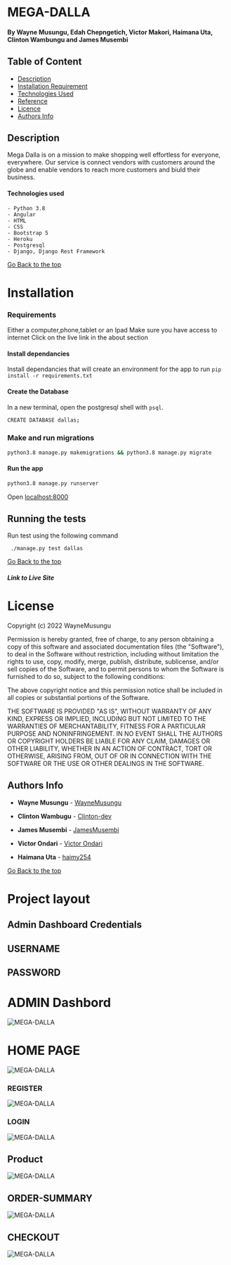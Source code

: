 # MEGA-DALLA

#### By Wayne Musungu, Edah Chepngetich, Victor Makori, Haimana Uta, Clinton Wambungu and James Musembi 

## Table of Content

- [Description](#Description)
- [Installation Requirement](#Installation)
- [Technologies Used](#Technologies-Used)
- [Reference](#Reference)
- [Licence](#LICENSE)
- [Authors Info](#Author-Info)

## Description 

Mega Dalla is on a mission to make shopping well effortless for everyone, everywhere. Our service is connect vendors with customers around the globe and enable vendors to reach more customers and biuld their business.

#### Technologies used
    - Python 3.8
    - Angular
    - HTML
    - CSS
    - Bootstrap 5
    - Heroku
    - Postgresql
    - Django, Django Rest Framework

[Go Back to the top](#MEGA-DALLA)

# Installation

### Requirements

Either a computer,phone,tablet or an Ipad
Make sure you have access to internet
Click on the live link in the about section 

#### Install dependancies
Install dependancies that will create an environment for the app to run
`pip install -r requirements.txt`

#### Create the Database
In a new terminal, open the postgresql shell with `psql`.
```bash
CREATE DATABASE dallas; 
```

###  Make and run migrations
```bash
python3.8 manage.py makemigrations && python3.8 manage.py migrate
```

#### Run the app
```bash
python3.8 manage.py runserver
```

Open [localhost:8000](http://127.0.0.1:8000/)

## Running the tests

Run test using the following command

```
 ./manage.py test dallas
```

[Go Back to the top](#MEGA-DALLA)

##### Link to Live Site

# License

Copyright (c) 2022 WayneMusungu

Permission is hereby granted, free of charge, to any person obtaining a copy
of this software and associated documentation files (the "Software"), to deal
in the Software without restriction, including without limitation the rights
to use, copy, modify, merge, publish, distribute, sublicense, and/or sell
copies of the Software, and to permit persons to whom the Software is
furnished to do so, subject to the following conditions:

The above copyright notice and this permission notice shall be included in all
copies or substantial portions of the Software.

THE SOFTWARE IS PROVIDED "AS IS", WITHOUT WARRANTY OF ANY KIND, EXPRESS OR
IMPLIED, INCLUDING BUT NOT LIMITED TO THE WARRANTIES OF MERCHANTABILITY,
FITNESS FOR A PARTICULAR PURPOSE AND NONINFRINGEMENT. IN NO EVENT SHALL THE
AUTHORS OR COPYRIGHT HOLDERS BE LIABLE FOR ANY CLAIM, DAMAGES OR OTHER
LIABILITY, WHETHER IN AN ACTION OF CONTRACT, TORT OR OTHERWISE, ARISING FROM,
OUT OF OR IN CONNECTION WITH THE SOFTWARE OR THE USE OR OTHER DEALINGS IN THE
SOFTWARE.

## Authors Info

* **Wayne Musungu** - [WayneMusungu](https://github.com/WayneMusungu)

* **Clinton Wambugu** - [Clinton-dev](https://github.com/Clinton-dev)

* **James Musembi** - [JamesMusembi](https://github.com/JamesMusembi)

* **Victor Ondari** - [Victor Ondari](https://github.com/VictorOndari)

* **Haimana Uta** - [haimy254](https://github.com/haimy254)

[Go Back to the top](#MEGA-DALLA)


# Project layout 

## Admin Dashboard Credentials
## USERNAME

 ## PASSWORD


# ADMIN Dashbord

![MEGA-DALLA](backend/static/images/dashboard.png)

# HOME PAGE

![MEGA-DALLA](backend/static/images/homepage2.png) 


### REGISTER

![MEGA-DALLA](backend/static/images/register.png)


### LOGIN

![MEGA-DALLA](backend/static/images/login.png)

## Product

![MEGA-DALLA](backend/static/images/product.png)

## ORDER-SUMMARY

![MEGA-DALLA](backend/static/images/order-summary.png)

 ## CHECKOUT

![MEGA-DALLA](backend/static/images/checkout.png)
